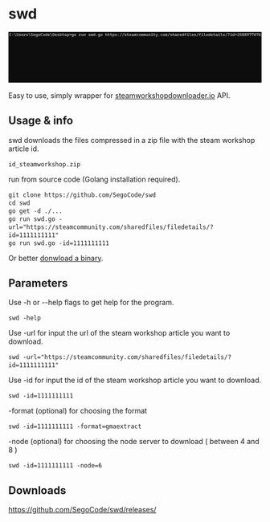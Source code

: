 # swd 
<img  src="https://raw.githubusercontent.com/SegoCode/swd/main/media/demo1.1.gif">

Easy to use, simply wrapper for [steamworkshopdownloader.io](https://steamworkshopdownloader.io/) API.

## Usage & info

swd downloads the files compressed in a zip file with the steam workshop article id.

```shell
id_steamworkshop.zip
```

run from source code (Golang installation required).

```shell
git clone https://github.com/SegoCode/swd
cd swd
go get -d ./...
go run swd.go -url="https://steamcommunity.com/sharedfiles/filedetails/?id=1111111111"
go run swd.go -id=1111111111
```
Or better [donwload a binary](https://github.com/SegoCode/swd/releases).

## Parameters

Use -h or --help flags to get  help for the program.
```shell
swd -help
```

Use -url for input the url of the steam workshop article you want to download.
```shell
swd -url="https://steamcommunity.com/sharedfiles/filedetails/?id=1111111111"
```

Use -id for input the id of the steam workshop article you want to download.
```shell
swd -id=1111111111
```

-format (optional) for choosing the format
```shell
swd -id=1111111111 -format=gmaextract
```

-node (optional) for choosing the node server to download ( between 4 and 8 )
```shell
swd -id=1111111111 -node=6
```

## Downloads

https://github.com/SegoCode/swd/releases/
